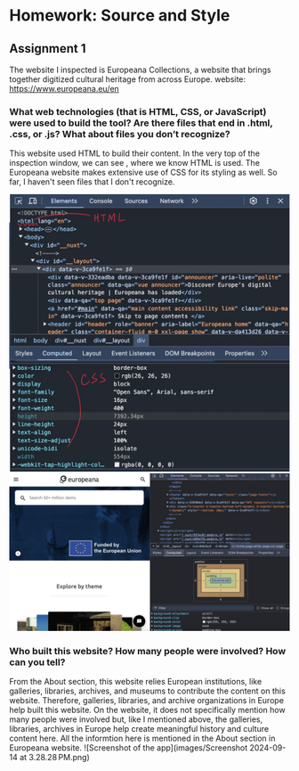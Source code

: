 # Homework: Source and Style
## Assignment 1


The website I inspected is Europeana Collections, a website that brings together digitized cultural heritage from across Europe. 
website: https://www.europeana.eu/en


### What web technologies (that is HTML, CSS, or JavaScript) were used to build the tool? Are there files that end in .html, .css, or .js? What about files you don’t recognize?
This website used HTML to build their content. In the very top of the inspection window, we can see <!DOCTYPE html>, where we know HTML is used. 
The Europeana website makes extensive use of CSS for its styling as well. 
So far, I haven't seen files that I don't recognize.

![Screenshot of the app](images/Screenshot-1.jpg)
![Screenshot of the app](images/Screenshot-2.png)

### Who built this website? How many people were involved? How can you tell?
From the About section, this website relies European institutions, like galleries, libraries, archives, and museums to contribute the content on this website. Therefore, galleries, libraries, and archive organizations in Europe help built this website. On the website, it does not specifically mention how many people were involved but, like I mentioned above, the galleries, libraries, archives in Europe help create meaningful history and culture content here. All the informtion here is mentioned in the About section in Europeana website. 
![Screenshot of the app](images/Screenshot 2024-09-14 at 3.28.28 PM.png)



